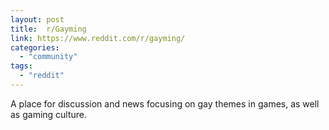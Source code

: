 ```yaml
---
layout: post
title:  r/Gayming
link: https://www.reddit.com/r/gayming/
categories: 
  - "community"
tags:
  - "reddit"
---
```


A place for discussion and news focusing on gay themes in games, as well as gaming culture.

